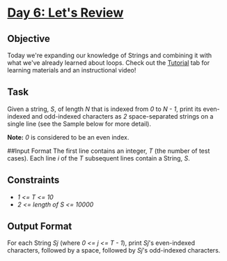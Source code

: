 # [Day 6: Let's Review](https://www.hackerrank.com/challenges/30-review-loop/problem)

## Objective
Today we're expanding our knowledge of Strings and combining it with what we've already learned about loops. Check out the [Tutorial](https://www.hackerrank.com/challenges/30-review-loop/tutorial) tab for learning materials and an instructional video!

## Task
Given a string, *S*, of length *N* that is indexed from *0* to *N - 1*, print its even-indexed and odd-indexed characters as *2* space-separated strings on a single line (see the Sample below for more detail).

**Note:** *0* is considered to be an even index.

##Input Format
The first line contains an integer, *T* (the number of test cases).
Each line *i* of the *T* subsequent lines contain a String, *S*.

## Constraints
* *1 <= T <= 10*
* *2 <= length of S <= 10000*

## Output Format
For each String *Sj* (where *0 <= j <= T - 1*), print *Sj*'s even-indexed characters, followed by a space, followed by *Sj*'s odd-indexed characters.
